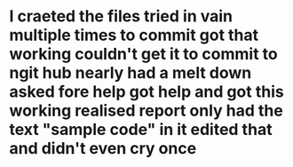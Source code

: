 # I craeted the files tried in vain multiple times to commit got that working couldn't get it to commit to ngit hub nearly had a melt down asked fore help got help and got this working realised report only had the text "sample code" in it edited that and didn't even cry once
